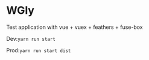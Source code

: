 # WGly
Test application with vue + vuex + feathers + fuse-box

Dev:`yarn run start`

Prod:`yarn run start dist`
